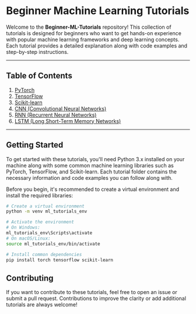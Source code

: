 # Beginner Machine Learning Tutorials

Welcome to the **Beginner-ML-Tutorials** repository! This collection of tutorials is designed for beginners who want to get hands-on experience with popular machine learning frameworks and deep learning concepts. Each tutorial provides a detailed explanation along with code examples and step-by-step instructions.

---

## **Table of Contents**

1. [PyTorch](#pytorch)
2. [TensorFlow](#tensorflow)
3. [Scikit-learn](#scikit-learn)
4. [CNN (Convolutional Neural Networks)](#cnn)
5. [RNN (Recurrent Neural Networks)](#rnn)
6. [LSTM (Long Short-Term Memory Networks)](#lstm)

---

## **Getting Started**

To get started with these tutorials, you'll need Python 3.x installed on your machine along with some common machine learning libraries such as PyTorch, TensorFlow, and Scikit-learn. Each tutorial folder contains the necessary information and code examples you can follow along with.

Before you begin, it's recommended to create a virtual environment and install the required libraries:

```bash
# Create a virtual environment
python -m venv ml_tutorials_env

# Activate the environment
# On Windows:
ml_tutorials_env\Scripts\activate
# On macOS/Linux:
source ml_tutorials_env/bin/activate

# Install common dependencies
pip install torch tensorflow scikit-learn
```

## Contributing
If you want to contribute to these tutorials, feel free to open an issue or submit a pull request. Contributions to improve the clarity or add additional tutorials are always welcome!





